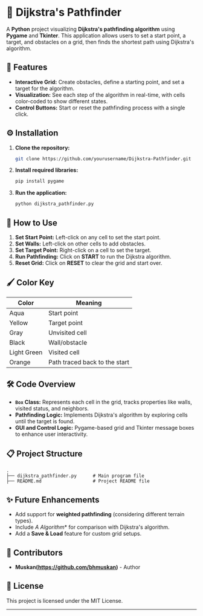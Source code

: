 # 🧭 Dijkstra's Pathfinder

A **Python** project visualizing **Dijkstra's pathfinding algorithm** using **Pygame** and **Tkinter**. This application allows users to set a start point, a target, and obstacles on a grid, then finds the shortest path using Dijkstra's algorithm.

## 🎯 Features
- **Interactive Grid:** Create obstacles, define a starting point, and set a target for the algorithm.
- **Visualization:** See each step of the algorithm in real-time, with cells color-coded to show different states.
- **Control Buttons:** Start or reset the pathfinding process with a single click.

## ⚙️ Installation

1. **Clone the repository:**
    ```bash
    git clone https://github.com/yourusername/Dijkstra-Pathfinder.git
    ```
2. **Install required libraries:**
    ```bash
    pip install pygame
    ```
3. **Run the application:**
    ```bash
    python dijkstra_pathfinder.py
    ```

## 🧩 How to Use

1. **Set Start Point:** Left-click on any cell to set the start point.
2. **Set Walls:** Left-click on other cells to add obstacles.
3. **Set Target Point:** Right-click on a cell to set the target.
4. **Run Pathfinding:** Click on **START** to run the Dijkstra algorithm.
5. **Reset Grid:** Click on **RESET** to clear the grid and start over.

## 🖌️ Color Key
| Color | Meaning        |
|------- |----------------|
| Aqua       | Start point |
| Yellow     | Target point |
| Gray       | Unvisited cell |
| Black      | Wall/obstacle |
| Light Green | Visited cell |
| Orange     | Path traced back to the start |

## 🛠️ Code Overview

- **`Box` Class:** Represents each cell in the grid, tracks properties like walls, visited status, and neighbors.
- **Pathfinding Logic:** Implements Dijkstra's algorithm by exploring cells until the target is found.
- **GUI and Control Logic:** Pygame-based grid and Tkinter message boxes to enhance user interactivity.

## 📋 Project Structure

```plaintext
.
├── dijkstra_pathfinder.py      # Main program file
├── README.md                   # Project README file
```

## ✨ Future Enhancements
- Add support for **weighted pathfinding** (considering different terrain types).
- Include **A* Algorithm** for comparison with Dijkstra's algorithm.
- Add a **Save & Load** feature for custom grid setups.

## 👥 Contributors

- **Muskan(https://github.com/bhmuskan)** - Author

## 📄 License
This project is licensed under the MIT License.

---
